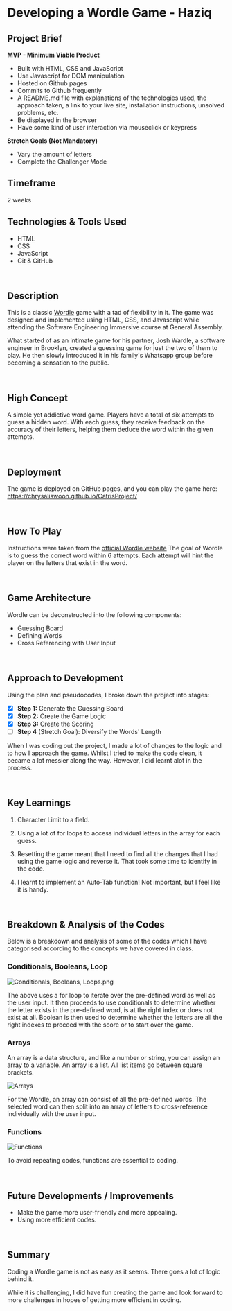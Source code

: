 # Developing a Wordle Game - Haziq

## Project Brief
**MVP - Minimum Viable Product** 
- Built with HTML, CSS and JavaScript
- Use Javascript for DOM manipulation
- Hosted on Github pages
- Commits to Github frequently
- A README.md file with explanations of the technologies used, the approach taken, a link to your live site, installation instructions, unsolved problems, etc.
- Be displayed in the browser
- Have some kind of user interaction via mouseclick or keypress

**Stretch Goals (Not Mandatory)**
- Vary the amount of letters
- Complete the Challenger Mode

## Timeframe
2 weeks

## Technologies & Tools Used
- HTML
- CSS
- JavaScript
- Git & GitHub

<br>

## Description
This is a classic [Wordle](https://www.nytimes.com/games/wordle/index.html) game with a tad of flexibility in it. The game was designed and implemented using HTML, CSS, and Javascript while attending the Software Engineering Immersive course at General Assembly.

What started of as an intimate game for his partner, Josh Wardle, a software engineer in Brooklyn, created a guessing game for just the two of them to play. He then slowly introduced it in his family's Whatsapp group before becoming a sensation to the public.

<br>

## High Concept
A simple yet addictive word game. Players have a total of six attempts to guess a hidden word. With each guess, they receive feedback on the accuracy of their letters, helping them deduce the word within the given attempts. 

<br>

## Deployment
The game is deployed on GitHub pages, and you can play the game here: https://chrysaliswoon.github.io/CatrisProject/

<br>

## How To Play
Instructions were taken from the [official Wordle website](https://www.nytimes.com/2022/02/10/crosswords/best-wordle-tips.html
)
The goal of Wordle is to guess the correct word within 6 attempts. Each attempt will hint the player on the letters that exist in the word.

<br>

## Game Architecture
Wordle can be deconstructed into the following components:
- Guessing Board
- Defining Words 
- Cross Referencing with User Input

<br>

## Approach to Development
Using the plan and pseudocodes, I broke down the project into stages:
- [x] **Step 1:** Generate the Guessing Board
- [x] **Step 2:** Create the Game Logic
- [x] **Step 3:** Create the Scoring
- [ ] **Step 4** (Stretch Goal): Diversify the Words' Length

When I was coding out the project, I made a lot of changes to the logic and to how I approach the game. Whilst I tried to make the code clean, it became a lot messier along the way. However, I did learnt alot in the process.

<br>

## Key Learnings
1. Character Limit to a field.

2. Using a lot of for loops to access individual letters in the array for each guess.

3. Resetting the game meant that I need to find all the changes that I had using the game logic and reverse it. That took some time to identify in the code.

4. I learnt to implement an Auto-Tab function! Not important, but I feel like it is handy.

<br>

## Breakdown & Analysis of the Codes
Below is a breakdown and analysis of some of the codes which I have categorised according to the concepts we have covered in class.

### Conditionals, Booleans, Loop

![Conditionals, Booleans, Loops.png](https://github.com/ahzqr/wordle-ga/blob/6007694f3d150fce706f11ad84beee72bd1821b5/Conditionals%2C%20Booleans%2C%20Loops.png)

The above uses a for loop to iterate over the pre-defined word as well as the user input. 
It then proceeds to use conditionals to determine whether the letter exists in the pre-defined word, is at the right index or does not exist at all.
Boolean is then used to determine whether the letters are all the right indexes to proceed with the score or to start over the game.

### Arrays 
An array is a data structure, and like a number or string, you can assign an array to a variable. An array is a list. All list items go between square brackets.

![Arrays](https://github.com/ahzqr/wordle-ga/blob/ae6c85b52dcf08a05b95f483fc630c5bc291effd/Array.png)

For the Wordle, an array can consist of all the pre-defined words. The selected word can then split into an array of letters to cross-reference individually with the user input.

### Functions

![Functions](https://github.com/ahzqr/wordle-ga/blob/fbe00919bc27c69069a2693045379686e0fb7639/Functions.png)

To avoid repeating codes, functions are essential to coding.

<br>

## Future Developments / Improvements

- Make the game more user-friendly and more appealing. 
- Using more efficient codes.

<br>

## Summary
Coding a Wordle game is not as easy as it seems. There goes a lot of logic behind it. 

While it is challenging, I did have fun creating the game and look forward to more challenges in hopes of getting more efficient in coding.